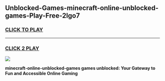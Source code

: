 
## Unblocked-Games-minecraft-online-unblocked-games-Play-Free-2lgo7
<h3>
<a href="https://premium76.site?title=minecraft-online-unblocked-games&ref=18A1">CLICK TO PLAY</a></h3>
<hr>

<h3>
<a href="https://premium76.site?title=minecraft-online-unblocked-games&ref=18A1">CLICK 2 PLAY</a>
  
</h3>

<a href="https://premium76.site?title=minecraft-online-unblocked-games&ref=18A1"><img src="https://clearcache.store/games.png"></a>


**minecraft-online-unblocked-games games unblocked: Your Gateway to Fun and Accessible Online Gaming**
